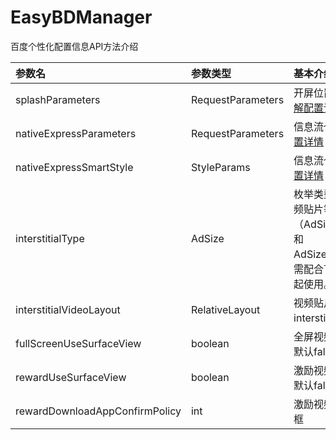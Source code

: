 # EasyBDManager

百度个性化配置信息API方法介绍

| 参数名| 参数类型|	基本介绍|  
|:------------- |:---------------|:---------------|  
|splashParameters |RequestParameters |开屏位置的个性化请求配置信息，[点此了解配置详情](https://union.baidu.com/miniappblog/2020/12/01/newAndroidSDK/#RequestParameters-Builder)
|nativeExpressParameters  |RequestParameters |信息流个性化请求配置信息，[点此了解配置详情](https://union.baidu.com/miniappblog/2020/12/01/newAndroidSDK/#BaiduNativeManager)|
|nativeExpressSmartStyle | StyleParams | 信息流个性化布局配置信息，[点此了解配置详情](https://union.baidu.com/miniappblog/2020/12/01/newAndroidSDK/#StyleParams) 
| interstitialType  | AdSize | 枚举类型，插屏广告的类型，当设置为视频贴片等广告类型时（AdSize.InterstitialForVideoBeforePlay和AdSize.InterstitialForVideoPausePlay），需配合下方的`interstitialVideoLayout`一起使用。
|interstitialVideoLayout | RelativeLayout | 视频贴片类型的插屏布局父布局，需特定interstitialType下生效
| fullScreenUseSurfaceView |boolean | 全屏视频是否使用SurfaceView来渲染，默认false
|rewardUseSurfaceView |boolean | 激励视频是否使用SurfaceView来渲染，默认false
| rewardDownloadAppConfirmPolicy |  int | 激励视频下载确认弹框设置，默认永不弹框